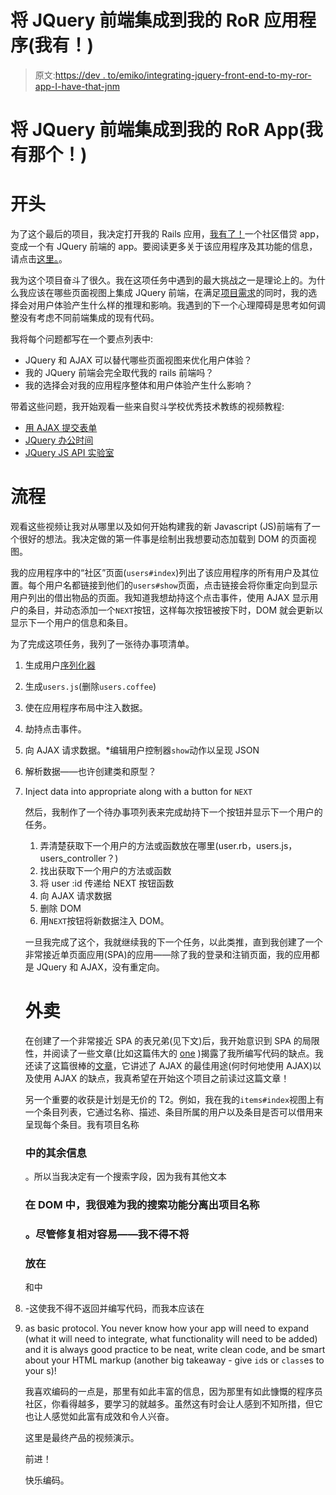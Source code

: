 # 将 JQuery 前端集成到我的 RoR 应用程序(我有！)

> 原文:[https://dev . to/emiko/integrating-jquery-front-end-to-my-ror-app-I-have-that-jnm](https://dev.to/emiko/integrating-jquery-front-end-to-my-ror-app-i-have-that-jnm)

# [](#integrating-jquery-front-end-to-my-ror-app-i-have-that)将 JQuery 前端集成到我的 RoR App(我有那个！)

# [](#the-beginning)开头

为了这个最后的项目，我决定打开我的 Rails 应用，[我有了！](https://github.com/emikojima/i-have-that-v2)一个社区借贷 app，变成一个有 JQuery 前端的 app。要阅读更多关于该应用程序及其功能的信息，请点击[这里。](http://emikojima.com/rails_final_project_i_have_that_v_2)。

我为这个项目奋斗了很久。我在这项任务中遇到的最大挑战之一是理论上的。为什么我应该在哪些页面视图上集成 JQuery 前端，在满足[项目需求](https://learn.co/tracks/full-stack-web-development-v6/rails-and-javascript/project-mode/rails-app-with-a-jquery-front-end#requirements)的同时，我的选择会对用户体验产生什么样的推理和影响。我遇到的下一个心理障碍是思考如何调整没有考虑不同前端集成的现有代码。

我将每个问题都写在一个要点列表中:

*   JQuery 和 AJAX 可以替代哪些页面视图来优化用户体验？
*   我的 JQuery 前端会完全取代我的 rails 前端吗？
*   我的选择会对我的应用程序整体和用户体验产生什么影响？

带着这些问题，我开始观看一些来自熨斗学校优秀技术教练的视频教程:

*   [用 AJAX 提交表单](https://www.youtube.com/watch?v=XxzayZma5Ew)
*   [JQuery 办公时间](https://instruction.learn.co/student/video_lectures#/146)
*   [JQuery JS API 实验室](https://www.youtube.com/watch?v=G9K7-lDXXss)

# [](#the-process)流程

观看这些视频让我对从哪里以及如何开始构建我的新 Javascript (JS)前端有了一个很好的想法。我决定做的第一件事是绘制出我想要动态加载到 DOM 的页面视图。

我的应用程序中的“社区”页面(`users#index`)列出了该应用程序的所有用户及其位置。每个用户名都链接到他们的`users#show`页面，点击链接会将你重定向到显示用户列出的借出物品的页面。我知道我想劫持这个点击事件，使用 AJAX 显示用户的条目，并动态添加一个`NEXT`按钮，这样每次按钮被按下时，DOM 就会更新以显示下一个用户的信息和条目。

为了完成这项任务，我列了一张待办事项清单。

1.  生成用户[序列化器](https://github.com/rails-api/active_model_serializers)
2.  生成`users.js`(删除`users.coffee`)
3.  使在应用程序布局中注入数据。
4.  劫持点击事件。
5.  向 AJAX 请求数据。*编辑用户控制器`show`动作以呈现 JSON
6.  解析数据——也许创建类和原型？
7.  Inject data into appropriate along with a button for `NEXT`

    然后，我制作了一个待办事项列表来完成劫持下一个按钮并显示下一个用户的任务。

    1.  弄清楚获取下一个用户的方法或函数放在哪里(user.rb，users.js，users_controller？)
    2.  找出获取下一个用户的方法或函数
    3.  将 user :id 传递给 NEXT 按钮函数
    4.  向 AJAX 请求数据
    5.  删除 DOM
    6.  用`NEXT`按钮将新数据注入 DOM。

    一旦我完成了这个，我就继续我的下一个任务，以此类推，直到我创建了一个非常接近单页面应用(SPA)的应用——除了我的登录和注销页面，我的应用都是 JQuery 和 AJAX，没有重定向。

    # [](#the-takeaways)外卖

    在创建了一个非常接近 SPA 的表兄弟(见下文)后，我开始意识到 SPA 的局限性，并阅读了一些文章(比如这篇伟大的 [one](https://medium.com/@pshrmn/demystifying-single-page-applications-3068d0555d46) )揭露了我所编写代码的缺点。我还读了这篇很棒的[文章](http://voidcanvas.com/should-i-use-ajax-if-yes-when-where-and-why/)，它讲述了 AJAX 的最佳用途(何时何地使用 AJAX)以及使用 AJAX 的缺点，我真希望在开始这个项目之前读过这篇文章！

    另一个重要的收获是计划是无价的 T2。例如，我在我的`items#index`视图上有一个条目列表，它通过名称、描述、条目所属的用户以及条目是否可以借用来呈现每个条目。我有项目名称

    ### 中的其余信息

    。所以当我决定有一个搜索字段，因为我有其他文本

    ### 在 DOM 中，我很难为我的搜索功能分离出项目名称

    ### 。尽管修复相对容易——我不得不将

    ### 放在

    和中
8.  -这使我不得不返回并编写代码，而我本应该在
9.  as basic protocol. You never know how your app will need to expand (what it will need to integrate, what functionality will need to be added) and it is always good practice to be neat, write clean code, and be smart about your HTML markup (another big takeaway - give `id`s or `class`es to your s)!

    我喜欢编码的一点是，那里有如此丰富的信息，因为那里有如此慷慨的程序员社区，你看得越多，要学习的就越多。虽然这有时会让人感到不知所措，但它也让人感觉如此富有成效和令人兴奋。

    这里是最终产品的视频演示。

    前进！

    快乐编码。